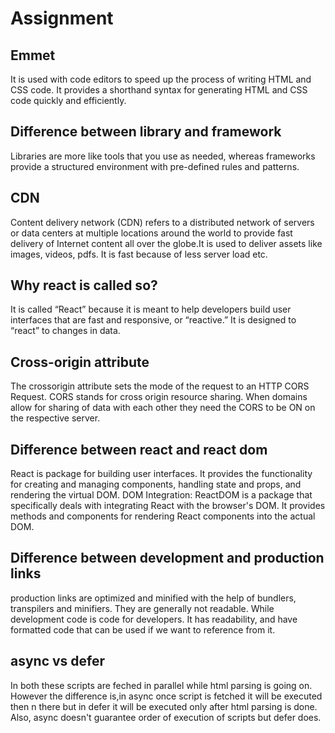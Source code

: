 # Assignment

 ## Emmet
 It is used with code editors to speed up the process of writing HTML and CSS code. It provides a shorthand syntax for generating HTML and CSS code quickly and efficiently.
 ## Difference between library and framework
 Libraries are more like tools that you use as needed, whereas frameworks provide a structured environment with pre-defined rules and patterns.
 ## CDN
 Content delivery network (CDN) refers to a distributed network of servers or data centers at multiple locations around the world to provide fast delivery of Internet content all over the globe.It is used to deliver assets like images, videos, pdfs. It is fast because of less server load etc.
 ## Why react is called so?
 It is called “React” because it is meant to help developers build user interfaces that are fast and responsive, or “reactive.” It is designed to “react” to changes in data.
 ## Cross-origin attribute
 The crossorigin attribute sets the mode of the request to an HTTP CORS Request. CORS stands for cross origin resource sharing. When domains allow for sharing of data with each other they need the CORS to be ON on the respective server.
 ## Difference between react and react dom
 React is package for building user interfaces. It provides the functionality for creating and managing components, handling state and props, and rendering the virtual DOM.
 DOM Integration: ReactDOM is a package that specifically deals with integrating React with the browser's DOM. It provides methods and components for rendering React components into the actual DOM.
 ## Difference between development and production links
 production links are optimized and minified with the help of bundlers, transpilers and minifiers. They are generally not readable. While development code is code for developers. It has readability, and have formatted code that can be used if we want to reference from it.
 ## async vs defer
 In both these scripts are feched in parallel while html parsing is going on. However the difference is,in async once script is fetched it will be executed then n there but in defer it will be executed only after html parsing is done. Also, async doesn't guarantee order of execution of scripts but defer does.


